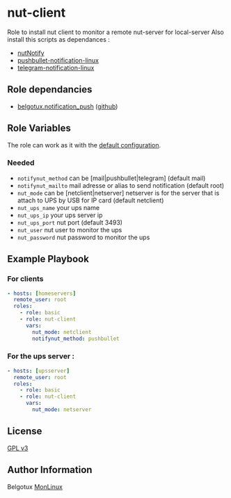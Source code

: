 nut-client
==========

Role to install nut client to monitor a remote nut-server for local-server
Also install this scripts as dependances : 
- [nutNotify](https://github.com/belgotux/nutNotify)
- [pushbullet-notification-linux](https://github.com/belgotux/pushbullet-notification-linux)
- [telegram-notification-linux](https://github.com/belgotux/telegram-notification-linux)


Role dependancies
-----------------
- [belgotux.notification_push](https://galaxy.ansible.com/belgotux/notification_push) ([github](https://github.com/belgotux/ansible-role-notification-push))

Role Variables
--------------
The role can work as it with the [default configuration](defaults/main.yml).

### Needed
- `notifynut_method` can be [mail|pushbullet|telegram] (default mail)
- `notifynut_mailto` mail adresse or alias to send notification (default root)
- `nut_mode` can be [netclient|netserver] netserver is for the server that is attach to UPS by USB for IP card (default netclient)
- `nut_ups_name` your ups name
- `nut_ups_ip` your ups server ip
- `nut_ups_port` nut port  (default 3493)
- `nut_user` nut user to monitor the ups
- `nut_password` nut password to monitor the ups

Example Playbook
----------------
### For clients

```yml
- hosts: [homeservers]
  remote_user: root
  roles:
    - role: basic
    - role: nut-client
      vars:
        nut_mode: netclient
        notifynut_method: pushbullet
```

### For the ups server :
```yml
- hosts: [upsserver]
  remote_user: root
  roles:
    - role: basic
    - role: nut-client
      vars:
        nut_mode: netserver
```


License
-------

[GPL v3](https://www.gnu.org/licenses/gpl-3.0.en.html)

Author Information
------------------

Belgotux
[MonLinux](https://www.monlinux.net)